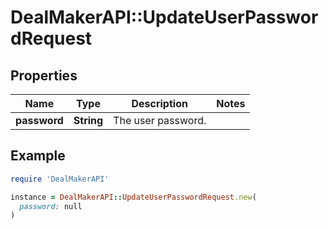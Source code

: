 # DealMakerAPI::UpdateUserPasswordRequest

## Properties

| Name | Type | Description | Notes |
| ---- | ---- | ----------- | ----- |
| **password** | **String** | The user password. |  |

## Example

```ruby
require 'DealMakerAPI'

instance = DealMakerAPI::UpdateUserPasswordRequest.new(
  password: null
)
```

